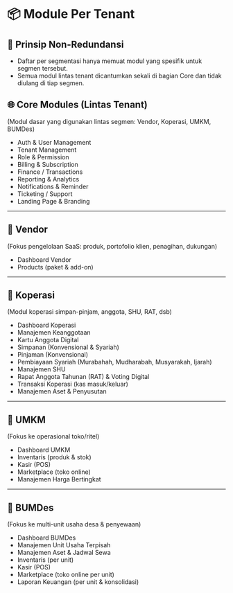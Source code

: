 # 📦 Module Per Tenant

## 🧭 Prinsip Non-Redundansi
- Daftar per segmentasi hanya memuat modul yang spesifik untuk segmen tersebut.
- Semua modul lintas tenant dicantumkan sekali di bagian Core dan tidak diulang di tiap segmen.

## 🌐 Core Modules (Lintas Tenant)
(Modul dasar yang digunakan lintas segmen: Vendor, Koperasi, UMKM, BUMDes)

- Auth & User Management
- Tenant Management
- Role & Permission
- Billing & Subscription
- Finance / Transactions
- Reporting & Analytics
- Notifications & Reminder
- Ticketing / Support
- Landing Page & Branding

---

## 🏢 Vendor
(Fokus pengelolaan SaaS: produk, portofolio klien, penagihan, dukungan)

- Dashboard Vendor
- Products (paket & add-on)

---

## 🤝 Koperasi
(Modul koperasi simpan-pinjam, anggota, SHU, RAT, dsb)

- Dashboard Koperasi
- Manajemen Keanggotaan
- Kartu Anggota Digital
- Simpanan (Konvensional & Syariah)
- Pinjaman (Konvensional)
- Pembiayaan Syariah (Murabahah, Mudharabah, Musyarakah, Ijarah)
- Manajemen SHU
- Rapat Anggota Tahunan (RAT) & Voting Digital
- Transaksi Koperasi (kas masuk/keluar)
- Manajemen Aset & Penyusutan

---

## 🛒 UMKM
(Fokus ke operasional toko/ritel)

- Dashboard UMKM
- Inventaris (produk & stok)
- Kasir (POS)
- Marketplace (toko online)
- Manajemen Harga Bertingkat

---

## 🌾 BUMDes
(Fokus ke multi-unit usaha desa & penyewaan)

- Dashboard BUMDes
- Manajemen Unit Usaha Terpisah
- Manajemen Aset & Jadwal Sewa
- Inventaris (per unit)
- Kasir (POS)
- Marketplace (toko online per unit)
- Laporan Keuangan (per unit & konsolidasi)
